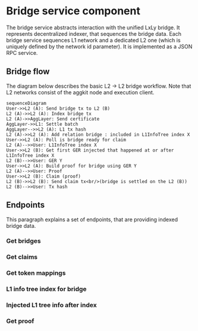 # Bridge service component

The bridge service abstracts interaction with the unified LxLy bridge. It represents decentralized indexer, that sequences the bridge data. Each bridge service sequences L1 network and a dedicated L2 one (which is uniquely defined by the network id parameter). It is implemented as a JSON RPC service.

## Bridge flow

The diagram below describes the basic L2 -> L2 bridge workflow. Note that L2 networks consist of the aggkit node and execution client.

```mermaid
sequenceDiagram
User->>L2 (A): Send bridge tx to L2 (B)
L2 (A)->>L2 (A): Index bridge tx
L2 (A)->>AggLayer: Send certificate
AggLayer->>L1: Settle batch
AggLayer-->>L2 (A): L1 tx hash
L2 (A)->>L2 (A): Add relation bridge : included in L1InfoTree index X
User->>L2 (A): Poll is bridge ready for claim
L2 (A)-->>User: L1InfoTree index X
User->>L2 (B): Get first GER injected that happened at or after L1InfoTree index X
L2 (B)-->>User: GER Y
User->>L2 (A): Build proof for bridge using GER Y
L2 (A)-->>User: Proof
User->>L2 (B): Claim (proof)
L2 (B)->>L2 (B): Send claim tx<br/>(bridge is settled on the L2 (B))
L2 (B)-->>User: Tx hash
```

## Endpoints
This paragraph explains a set of endpoints, that are providing indexed bridge data.

### Get bridges
<!-- TODO: @temaniarpit27 -->

### Get claims
<!-- TODO: @rachit77 -->

### Get token mappings
<!-- TODO: @Stefan-Ethernal -->

### L1 info tree index for bridge

### Injected L1 tree info after index

### Get proof